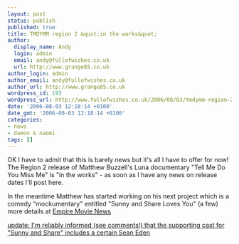 ```yaml
---
layout: post
status: publish
published: true
title: TMDYMM region 2 &quot;in the works&quot;
author:
  display_name: Andy
  login: admin
  email: andy@fullofwishes.co.uk
  url: http://www.grange85.co.uk
author_login: admin
author_email: andy@fullofwishes.co.uk
author_url: http://www.grange85.co.uk
wordpress_id: 193
wordpress_url: http://www.fullofwishes.co.uk/2006/08/03/tmdymm-region-2-in-the-works/
date: '2006-08-03 12:18:14 +0100'
date_gmt: '2006-08-03 12:18:14 +0100'
categories:
- news
- damon & naomi
tags: []
---
```

<p>OK I have to admit that this is barely news but it's all I have to offer for now! The Region 2 release of Matthew Buzzell's Luna documentary &quot;Tell Me Do You Miss Me&quot; is &quot;in the works&quot; - as soon as I have any news on release dates I'll post here.</p>
<p>In the meantime Matthew has started working on his next project which is a comedy &quot;mockumentary&quot; entitled &quot;Sunny and Share Loves You&quot; (a few) more details at <a href="http://www.empireonline.com/news/story.asp?NID=19249">Empire Movie News</a></p>
<p><ins datetime="20060804">update: I'm reliably informed (see comments!) that the supporting cast for "Sunny and Share" includes a certain Sean Eden</ins></p>
